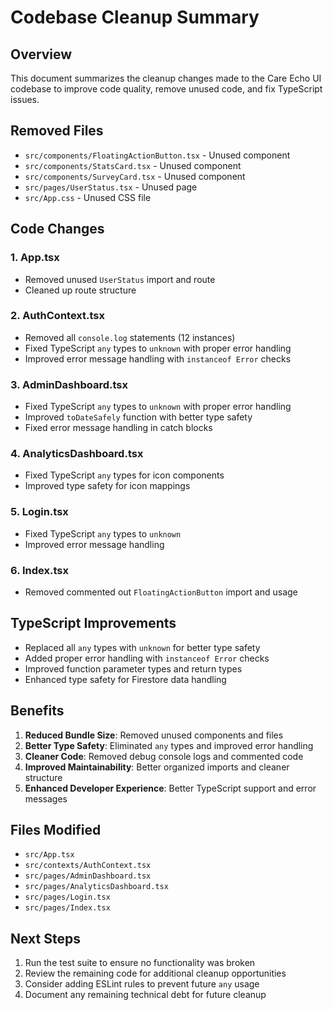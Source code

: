 # Codebase Cleanup Summary

## Overview
This document summarizes the cleanup changes made to the Care Echo UI codebase to improve code quality, remove unused code, and fix TypeScript issues.

## Removed Files
- `src/components/FloatingActionButton.tsx` - Unused component
- `src/components/StatsCard.tsx` - Unused component  
- `src/components/SurveyCard.tsx` - Unused component
- `src/pages/UserStatus.tsx` - Unused page
- `src/App.css` - Unused CSS file

## Code Changes

### 1. App.tsx
- Removed unused `UserStatus` import and route
- Cleaned up route structure

### 2. AuthContext.tsx
- Removed all `console.log` statements (12 instances)
- Fixed TypeScript `any` types to `unknown` with proper error handling
- Improved error message handling with `instanceof Error` checks

### 3. AdminDashboard.tsx
- Fixed TypeScript `any` types to `unknown` with proper error handling
- Improved `toDateSafely` function with better type safety
- Fixed error message handling in catch blocks

### 4. AnalyticsDashboard.tsx
- Fixed TypeScript `any` types for icon components
- Improved type safety for icon mappings

### 5. Login.tsx
- Fixed TypeScript `any` types to `unknown`
- Improved error message handling

### 6. Index.tsx
- Removed commented out `FloatingActionButton` import and usage

## TypeScript Improvements
- Replaced all `any` types with `unknown` for better type safety
- Added proper error handling with `instanceof Error` checks
- Improved function parameter types and return types
- Enhanced type safety for Firestore data handling

## Benefits
1. **Reduced Bundle Size**: Removed unused components and files
2. **Better Type Safety**: Eliminated `any` types and improved error handling
3. **Cleaner Code**: Removed debug console logs and commented code
4. **Improved Maintainability**: Better organized imports and cleaner structure
5. **Enhanced Developer Experience**: Better TypeScript support and error messages

## Files Modified
- `src/App.tsx`
- `src/contexts/AuthContext.tsx`
- `src/pages/AdminDashboard.tsx`
- `src/pages/AnalyticsDashboard.tsx`
- `src/pages/Login.tsx`
- `src/pages/Index.tsx`

## Next Steps
1. Run the test suite to ensure no functionality was broken
2. Review the remaining code for additional cleanup opportunities
3. Consider adding ESLint rules to prevent future `any` usage
4. Document any remaining technical debt for future cleanup
